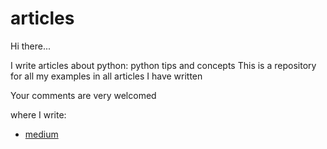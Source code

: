 # articles
Hi there...

I write articles about python: python tips and concepts
This is a repository for all my examples in all articles I have written

Your comments are very welcomed

where I write:
- [medium](https://medium.com/@pythonguy)
